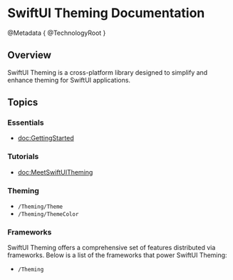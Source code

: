 # SwiftUI Theming Documentation

@Metadata {
    @TechnologyRoot
}

## Overview

SwiftUI Theming is a cross-platform library designed to simplify and enhance theming for SwiftUI applications.

## Topics

### Essentials

- <doc:GettingStarted>

### Tutorials

- <doc:MeetSwiftUITheming>

### Theming

- ``/Theming/Theme``
- ``/Theming/ThemeColor``

### Frameworks

SwiftUI Theming offers a comprehensive set of features distributed via frameworks. Below is a list of the frameworks that power SwiftUI Theming:

- ``/Theming``
